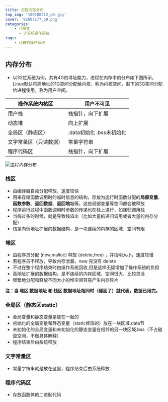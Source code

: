 ```yaml
---
title: 进程内存分布
top_img: '100700212_p0.jpg'
cover: '92607177_p0.png'
categories: 
    - 八股文
      - 计算机操作系统
tags: 
    - 计算机操作系统
---
```


## 内存分布

* 以32位系统为例，共有4G的寻址能力，进程在内存中的分布如下图所示。Linux默认将高地址的1G空间分配给内核，称为内核空间，剩下的3G空间分配给进程使用，称为用户空间。

| 操作系统内核区 | 用户不可见 |
| ---           | ---       |
| 用户栈        | 栈指针，向下扩展 |
| 动态堆        | 向上扩展 |
| 全局区（静态区）| .data初始化 .bss未初始化 |
| 文字常量区（只读数据）| 常量字符串 |
| 程序代码区 | 栈指针，向下扩展 |

<img src="进程内存分布.png" alt="进程内存分布" style="zoom:100%;">

### 栈区

* 由编译器自动分配释放，速度较快
* 用来存储函数调用时的临时信息的结构，存放为运行时函数分配的**局部变量**、**函数参数**、**返回数据**、**返回地址**等。这些局部变量等空间都会被释放
* 程序运行过程中函数调用时参数的传递也在栈上进行，如递归调用栈
* 当栈过多的时候，就是导致栈溢出（比如大量的递归调用或者大量的内存分配）
* 栈是向低地址扩展的数据结构，是一块连续的内存的区域，空间有限

### 堆区

* 由程序员分配 (new,malloc) 释放 (delete,free) ，并指明大小，速度较慢
* 若程序员不释放，导致内存泄漏，new 完没有 delete
* 不过在整个程序结束时由操作系统回收,但是这样无疑增加了操作系统的负担
* 高地址扩展的数据结构，是不连续的内存区域，空间很大，比较灵活
* 频繁地分配和释放不同大小的堆空间容易产生内存碎片

**注：当 堆区 数据地址 和 栈区 数据地址相同时（碰面了）就代表，数据已用完。**

### 全局区（静态区static）

* 全局变量和静态变量是放在一起的
* 初始化的全局变量和静态变量（static修饰的）放在一块区域.data节
* 未初始化的全局变量和未初始化的静态变量在相邻的另一块区域.bss（不占磁盘空间，不做具体解释）
* 程序结束后由系统释放

### 文字常量区

* 常量字符串就是放在这里，程序结束后由系统释放

### 程序代码区

* 存放函数体的二进制代码
